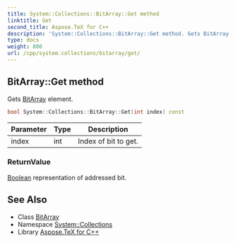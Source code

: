 ```yaml
---
title: System::Collections::BitArray::Get method
linktitle: Get
second_title: Aspose.TeX for C++
description: 'System::Collections::BitArray::Get method. Gets BitArray element in C++.'
type: docs
weight: 800
url: /cpp/system.collections/bitarray/get/
---
```

## BitArray::Get method


Gets [BitArray](../) element.

```cpp
bool System::Collections::BitArray::Get(int index) const
```


| Parameter | Type | Description |
| --- | --- | --- |
| index | int | Index of bit to get. |

### ReturnValue

[Boolean](../../../system/boolean/) representation of addressed bit.

## See Also

* Class [BitArray](../)
* Namespace [System::Collections](../../)
* Library [Aspose.TeX for C++](../../../)
